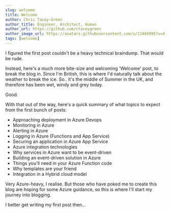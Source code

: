 ```yaml
---
slug: welcome
title: Welcome
author: Chris Tacey-Green
author_title: Engineer, Architect, Human
author_url: https://github.com/ctaceygreen
author_image_url: https://avatars.githubusercontent.com/u/11404995?v=4
tags: [welcome]
---
```


I figured the first post couldn't be a heavy technical braindump. That would be rude. 

Instead, here's a much more bite-size and welcoming 'Welcome' post, to break the blog in.
Since I'm British, this is where I'd naturally talk about the weather to break the ice. So.. it's the middle of Summer in the UK, and therefore has been wet, windy and grey today.

Good.

With that out of the way, here's a quick summary of what topics to expect from the first bunch of posts:
* Approaching deployment in Azure Devops
* Monitoring in Azure
* Alerting in Azure
* Logging in Azure (Functions and App Service)
* Securing an application in Azure App Service
* Azure integration technologies
* Why services in Azure want to be event-driven
* Building an event-driven solution in Azure
* Things you'll need in your Azure Function code
* Why templates are your friend
* Integration in a Hybrid cloud model

Very Azure-heavy, I realise. But those who have poked me to create this blog are hoping for some Azure guidance, so this is where I'll start my journey into blogging.

I better get writing my first post then...